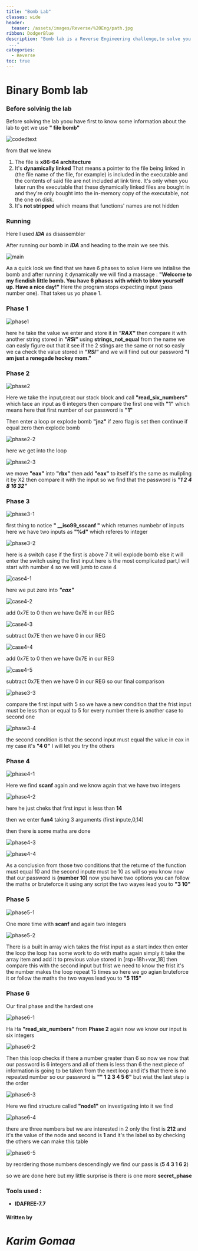 ```yaml
---
title: "Bomb Lab"
classes: wide
header:
  teaser: /assets/images/Reverse/%20Eng/path.jpg
ribbon: DodgerBlue
description: "Bomb lab is a Reverse Engineering challenge,to solve you have to reverse the bomb file and find 6 hidden flages (passwords).
 ..."
categories:
  - Reverse
toc: true
---
```


# Binary Bomb lab


### Before solvinig the lab

Before solving the lab yoou have first to know some information about the lab to get we use **" file bomb"**

![codedtext](/assets/images/Reverse/bomb%20lab/pics/1.png)

from that we knew 
1. The file is **x86-64 architecture** 
2. It's **dynamically linked** 
That means a pointer to the file being linked in (the file name of the file, for example) is included in the executable and the contents of said file are not included at link time. It's only when you later run the executable that these dynamically linked files are bought in and they're only bought into the in-memory copy of the executable, not the one on disk.
3. It's **not stripped** 
which means that functions' names are  not hidden

### Running

Here I used ***IDA*** as disassembler

After running our bomb in ***IDA*** and heading to the main we see this. 

![main](/assets/images/Reverse/bomb%20lab/pics/main.png)

Aa a quick look we find that we have 6 phases to solve 
Here we intialise the bomb and after running it dynamically we will find a massage :
**"Welcome to my fiendish little bomb. You have 6 phases with
which to blow yourself up. Have a nice day!"**
Here the program stops expecting input (pass number one).
That takes us yo phase 1.

### Phase 1 

![phase1](/assets/images/Reverse/bomb%20lab/pics/phase%201.png)

here he take the value we enter and store it in ***"RAX"*** then compare it with another string stored in ***"RSI"*** using **strings_not_equal** from the name we can easly figure out that it see if the 2 stings are the same or not so easly we ca check the value stored in ***"RSI"*** and we will fiind out our password 
**"I am just a renegade hockey mom."**

### Phase 2

![phase2](/assets/images/Reverse/bomb%20lab/pics/phase2-1.png)

Here we take the input,creat our stack block and call **"read_six_numbers"**
which tace an input as 6 integers then compare the first one with **"1"** which means here that first number of our password is **"1"**

Then enter a loop or explode bomb **"jnz"**
if zero flag is set then continue if equal zero then explode bomb

![phase2-2](/assets/images/Reverse/bomb%20lab/pics/phase2-2.png)

here we get into the loop

![phase2-3](/assets/images/Reverse/bomb%20lab/pics/phase2-3.png)

we move **"eax"** into **"rbx"** then add **"eax"** to itself
it's the same as mulipling it by X2
then compare it with the input 
so we find that the password is ***"1 2 4 8 16 32"***

### Phase 3

![phase3-1](/assets/images/Reverse/bomb%20lab/pics/phase3-1.png)

first thing to notice **" __iso99_sscanf "** which returnes numbebr of inputs 
here we have two inputs as **"%d"** which referes to integer
 
![phase3-2](/assets/images/Reverse/bomb%20lab/pics/phase3-2.png)

here is a switch case 
if the first is above 7 it will explode bomb else it will enter the switch using the first input 
here is the most complicated part,I will start with number 4 
so we will jumb to case 4

![case4-1](/assets/images/Reverse/bomb%20lab/pics/phase3-case4-1.png)

here we put zero into ***"eax"***

![case4-2](/assets/images/Reverse/bomb%20lab/pics/phase3-case4-2.png)

add 0x7E to 0 then we have 0x7E in our REG

![case4-3](/assets/images/Reverse/bomb%20lab/pics/phase3-case4-3.png)

subtract 0x7E then we have 0 in our REG

![case4-4](/assets/images/Reverse/bomb%20lab/pics/phase3-case4-4.png)

add 0x7E to 0 then we have 0x7E in our REG

![case4-5](/assets/images/Reverse/bomb%20lab/pics/phase3-case4-5.png)

subtract 0x7E then we have 0 in our REG
so our final comparison

![phase3-3](/assets/images/Reverse/bomb%20lab/pics/phase3-3.png)

compare the first input with 5
so we have a new condition that the frist input must be less than or equal to 5 
for every number there is another case to second one 

![phase3-4](/assets/images/Reverse/bomb%20lab/pics/phase3-4.png)

the second condition is that the second input must equal the value in eax 
in my case it's **"4 0"**  I will let you try the others

### Phase 4

![phase4-1](/assets/images/Reverse/bomb%20lab/pics/phase4-1.png)

Here we find **scanf** again and we know again that we have two integers 

![phase4-2](/assets/images/Reverse/bomb%20lab/pics/phase4-2.png)

here he just cheks that first input is less than **14**

then we enter **fun4** taking 3 arguments (first inpute,0,14)

then there is some maths are done  

![phase4-3](/assets/images/Reverse/bomb%20lab/pics/phase4-3.png)

![phase4-4](/assets/images/Reverse/bomb%20lab/pics/phase4-4.png)

As a conclusion from those two conditions that the returne of the function must equal 10 and the second inpute must be 10 as will
so you know now that our password is **(number 10)**
now you have two options you can follow the maths or bruteforce it using any script 
the two wayes lead you to **"3 10"**

### Phase 5

![phase5-1](/assets/images/Reverse/bomb%20lab/pics/phase5-1.png)

One more time with **scanf** and again two integers

![phase5-2](/assets/images/Reverse/bomb%20lab/pics/phase5-2.png)

There is a built in array wich takes the frist input as a start index then enter the loop 
the loop has some work to do with maths again
simply it take the array item and add it to previous value stored in [rsp+18h+var_18] then compare this with the second input but frist we need to know the frist it's the number makes the loop repeat 15 times so here we go agian bruteforce it or follow the maths 
the two wayes lead you to **"5 115"**

### Phase 6

Our final phase and the hardest one 

![phase6-1](/assets/images/Reverse/bomb%20lab/pics/phase6-1.png)

Ha Ha **"read_six_numbers"** from **Phase 2** again
now we know our input is six integers

![phase6-2](/assets/images/Reverse/bomb%20lab/pics/phase6-2.png)

Then this loop checks if there a number greater than 6
so now we now that our password is 6 integers and all of them is less than 6
the next piece of information is going to be taken from the next loop and it's that there is no repeated number so our password is **"" 1 2 3 4 5 6"**
but wiat the last step is the order

![phase6-3](/assets/images/Reverse/bomb%20lab/pics/phase6-3.png)

Here we find structure called **"node1"**
on investigating into it we find 

![phase6-4](/assets/images/Reverse/bomb%20lab/pics/phase6-4.png)

there are three numbers but we are interested in 2 only
the first is **212** and it's the value of the node and second is **1** and it's the label so by checking the others  we can make this table

![phase6-5](/assets/images/Reverse/bomb%20lab/pics/phase6-5.png)

by reordering those numbers descendingly
we find our pass is (**5 4 3 1 6 2**)

so we are done here but my little surprise is there is one more **secret_phase**


### Tools used :

- **IDAFREE-7.7**

#### Written by

# *Karim Gomaa*
